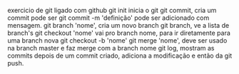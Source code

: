 exercicio de git ligado com github
git init inicia o git
git commit, cria um commit pode ser git commit -m 'definição' pode ser adicionado com mensagem. 
git branch 'nome', cria um novo branch
git branch, ve a lista de branch's
git checkout 'nome' vai pro branch nome, para ir diretamente para uma branch nova git checkout -b 'nome'
git merge 'nome', deve ser usado na branch master e faz merge com a branch nome
git log, mostram as commits
depois de um commit criado, adiciona a modificação e então da git push.

